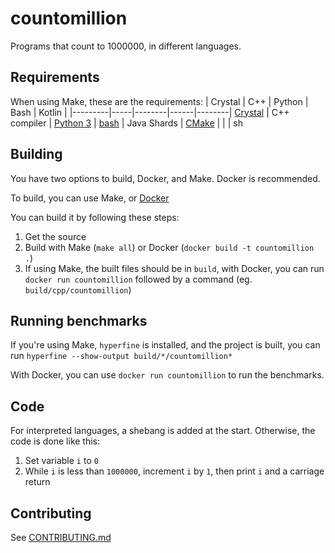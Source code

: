 # countomillion

Programs that count to 1000000, in different languages.

## Requirements

When using Make, these are the requirements:
| Crystal | C++ | Python | Bash | Kotlin |
|---------|-----|--------|------|--------|
[Crystal](https://crystal-lang.org) | C++ compiler | [Python 3](https://python.org) | [bash](https://gnu.org/software/bash/) | Java
Shards | [CMake](https://cmake.org) |  |  | sh

## Building

You have two options to build, Docker, and Make. Docker is recommended.

To build, you can use Make, or [Docker](https://docker.com)

You can build it by following these steps:
1. Get the source
2. Build with Make (`make all`) or Docker (`docker build -t countomillion .`)
3. If using Make, the built files should be in `build`, with Docker, you can run `docker run countomillion` followed by a command (eg. `build/cpp/countomillion`)

## Running benchmarks

If you're using Make, `hyperfine` is installed, and the project is built, you can run `hyperfine --show-output build/*/countomillion*`

With Docker, you can use `docker run countomillion` to run the benchmarks.

## Code

For interpreted languages, a shebang is added at the start.
Otherwise, the code is done like this:
1. Set variable `i` to `0`
2. While `i` is less than `1000000`, increment `i` by `1`, then print `i` and a carriage return

## Contributing

See [CONTRIBUTING.md](CONTRIBUTING.md)
